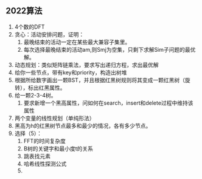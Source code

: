 ## 2022算法

1. 4个数的DFT
2. 贪心：活动安排问题，证明：
   1. 最晚结束的活动一定在某些最大兼容子集里。
   2. 每次选择最晚结束的活动am,则Smj为空集，只剩下求解Sim子问题的最优解。
3. 动态规划：类似矩阵链乘法，要求写出递归方程，求出最优解
4. 给你一些节点，带有key和priority，构造出树堆
5. 根据所给数字画出一颗BST，并且根据红黑树规则将其变成一颗红黑树（旋转），标出红黑属性。
6. 给一颗2-3-4树。
   1. 要求新增一个黑高属性，问如何在search，insert和delete过程中维持该属性
7. 两个变量的线性规划（单纯形法）
8. 黑高为h的红黑树节点最多和最少的情况，各有多少节点。
9. 选择（5）：
   1. FFT的时间复杂度
   2. B树的关键字和最小度t的关系
   3. 跳表找元素
   4. 哈希线性探测公式
   5. 